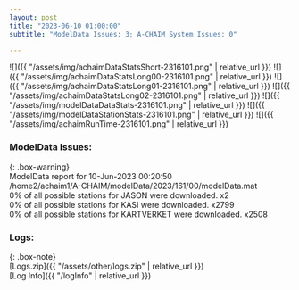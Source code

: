 ```yaml
---
layout: post
title: "2023-06-10 01:00:00"
subtitle: "ModelData Issues: 3; A-CHAIM System Issues: 0"

---
```


![]({{ "/assets/img/achaimDataStatsShort-2316101.png" | relative_url }})
![]({{ "/assets/img/achaimDataStatsLong00-2316101.png" | relative_url }})
![]({{ "/assets/img/achaimDataStatsLong01-2316101.png" | relative_url }})
![]({{ "/assets/img/achaimDataStatsLong02-2316101.png" | relative_url }})
![]({{ "/assets/img/modelDataDataStats-2316101.png" | relative_url }})
![]({{ "/assets/img/modelDataStationStats-2316101.png" | relative_url }})
![]({{ "/assets/img/achaimRunTime-2316101.png" | relative_url }})


### ModelData Issues:  
  
{: .box-warning}  
 ModelData report for 10-Jun-2023 00:20:50   
 /home2/achaim1/A-CHAIM/modelData/2023/161/00/modelData.mat   
 0% of all possible stations for JASON were downloaded. x2   
 0% of all possible stations for KASI were downloaded. x2799   
 0% of all possible stations for KARTVERKET were downloaded. x2508   
  


### Logs:  
  
{: .box-note}  
[Logs.zip]({{ "/assets/other/logs.zip" | relative_url }})  
[Log Info]({{ "/logInfo" | relative_url }})  
